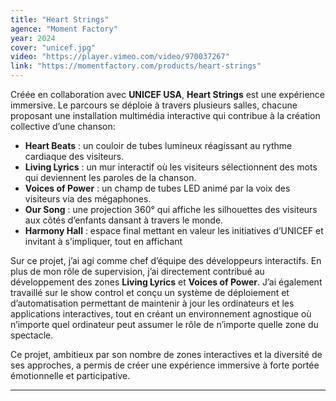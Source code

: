 ```yaml
---
title: "Heart Strings"
agence: "Moment Factory"
year: 2024
cover: "unicef.jpg"
video: "https://player.vimeo.com/video/970037267"
link: "https://momentfactory.com/products/heart-strings"
---
```


Créée en collaboration avec **UNICEF USA**, **Heart Strings** est une expérience immersive. Le parcours se déploie à travers plusieurs salles, chacune proposant une installation multimédia interactive qui contribue à la création collective d’une chanson:

- **Heart Beats** : un couloir de tubes lumineux réagissant au rythme cardiaque des visiteurs.
- **Living Lyrics** : un mur interactif où les visiteurs sélectionnent des mots qui deviennent les paroles de la chanson.
- **Voices of Power** : un champ de tubes LED animé par la voix des visiteurs via des mégaphones.
- **Our Song** : une projection 360° qui affiche les silhouettes des visiteurs aux côtés d’enfants dansant à travers le monde.
- **Harmony Hall** : espace final mettant en valeur les initiatives d’UNICEF et invitant à s’impliquer, tout en affichant

Sur ce projet, j’ai agi comme chef d’équipe des développeurs interactifs. En plus de mon rôle de supervision, j’ai directement contribué au développement des zones **Living Lyrics** et **Voices of Power**.
J’ai également travaillé sur le show control et conçu un système de déploiement et d’automatisation permettant de maintenir à jour les ordinateurs et les applications interactives, tout en créant un environnement agnostique où n’importe quel ordinateur peut assumer le rôle de n’importe quelle zone du spectacle.

Ce projet, ambitieux par son nombre de zones interactives et la diversité de ses approches, a permis de créer une expérience immersive à forte portée émotionnelle et participative.

---
